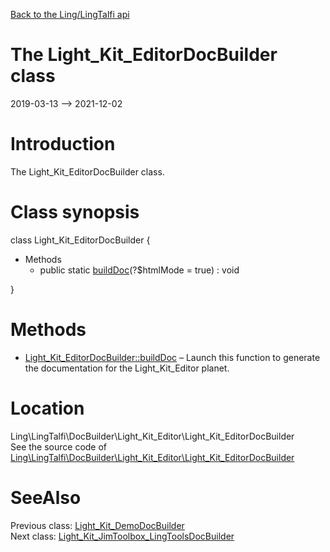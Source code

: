 [Back to the Ling/LingTalfi api](https://github.com/lingtalfi/LingTalfi/blob/master/doc/api/Ling/LingTalfi.md)



The Light_Kit_EditorDocBuilder class
================
2019-03-13 --> 2021-12-02






Introduction
============

The Light_Kit_EditorDocBuilder class.



Class synopsis
==============


class <span class="pl-k">Light_Kit_EditorDocBuilder</span>  {

- Methods
    - public static [buildDoc](https://github.com/lingtalfi/LingTalfi/blob/master/doc/api/Ling/LingTalfi/DocBuilder/Light_Kit_Editor/Light_Kit_EditorDocBuilder/buildDoc.md)(?$htmlMode = true) : void

}






Methods
==============

- [Light_Kit_EditorDocBuilder::buildDoc](https://github.com/lingtalfi/LingTalfi/blob/master/doc/api/Ling/LingTalfi/DocBuilder/Light_Kit_Editor/Light_Kit_EditorDocBuilder/buildDoc.md) &ndash; Launch this function to generate the documentation for the Light_Kit_Editor planet.





Location
=============
Ling\LingTalfi\DocBuilder\Light_Kit_Editor\Light_Kit_EditorDocBuilder<br>
See the source code of [Ling\LingTalfi\DocBuilder\Light_Kit_Editor\Light_Kit_EditorDocBuilder](https://github.com/lingtalfi/LingTalfi/blob/master/DocBuilder/Light_Kit_Editor/Light_Kit_EditorDocBuilder.php)



SeeAlso
==============
Previous class: [Light_Kit_DemoDocBuilder](https://github.com/lingtalfi/LingTalfi/blob/master/doc/api/Ling/LingTalfi/DocBuilder/Light_Kit_Demo/Light_Kit_DemoDocBuilder.md)<br>Next class: [Light_Kit_JimToolbox_LingToolsDocBuilder](https://github.com/lingtalfi/LingTalfi/blob/master/doc/api/Ling/LingTalfi/DocBuilder/Light_Kit_JimToolbox_LingTools/Light_Kit_JimToolbox_LingToolsDocBuilder.md)<br>
